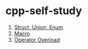 # cpp-self-study
1. [Struct, Union, Enum](https://github.com/jxes993409/cpp-self-study/tree/main/1/README.md)
2. [Macro](https://github.com/jxes993409/cpp-self-study/tree/main/2/README.md)
3. [Operator Overload](https://github.com/jxes993409/cpp-self-study/tree/main/3/README.md)